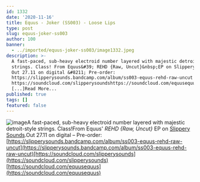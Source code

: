 ```yaml
---
id: 1332
date: '2020-11-16'
title: Equus - Joker (SS003) - Loose Lips
type: post
slug: equus-joker-ss003
author: 100
banner:
  - ../imported/equus-joker-ss003/image1332.jpeg
description: >-
  A fast-paced, sub-heavy electroid number layered with majestic detroit-style
  strings. Class! From Equus&#39; REHD {Raw, Uncut}&nbsp;EP on Slippery Sounds.
  Out 27.11 on digital &#8211; Pre-order:
  https://slipperysounds.bandcamp.com/album/ss003-equus-rehd-raw-uncut
  https://soundcloud.com/slipperysoundshttps://soundcloud.com/equusequus
  [...]Read More...
published: true
tags: []
featured: false
---
```

![image](../../imported/equus-joker-ss003/image1332.jpeg)A fast-paced, sub-heavy electroid number layered with majestic detroit-style strings. Class!From Equus' _REHD {Raw, Uncut}_ EP on [Slippery Sounds](https://slipperysounds.bandcamp.com/).Out 27.11 on digital – Pre-order: [https://slipperysounds.bandcamp.com/album/ss003-equus-rehd-raw-uncut](https://slipperysounds.bandcamp.com/album/ss003-equus-rehd-raw-uncut)[https://soundcloud.com/slipperysounds](https://soundcloud.com/slipperysounds)  
[https://soundcloud.com/equusequus](https://soundcloud.com/equusequus)